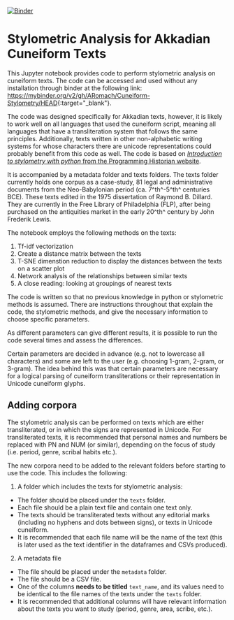 [![Binder](https://mybinder.org/badge_logo.svg)](https://mybinder.org/v2/gh/ARomach/Cuneiform-Stylometry/HEAD)

# Stylometric Analysis for Akkadian Cuneiform Texts

This Jupyter notebook provides code to perform stylometric analysis on cuneiform texts. The code can be accessed and used without any installation through binder at the following link: <https://mybinder.org/v2/gh/ARomach/Cuneiform-Stylometry/HEAD>{:target="_blank"}.

The code was designed specifically for Akkadian texts, however, it is likely to work well on all languages that used the cuneiform script, meaning all languages that have a transliteration system that follows the same principles. Additionally, texts written in other non-alphabetic writing systems for whose characters there are unicode representations could probably benefit from this code as well. The code is based on [*Introduction to stylometry with python* from the Programming Historian website](https://programminghistorian.org/en/lessons/introduction-to-stylometry-with-python).

It is accompanied by a metadata folder and texts folders. The texts folder currently holds one corpus as a case-study, 81 legal and administrative documents from the Neo-Babylonian period (ca. 7^th^-5^th^ centuries BCE). These texts edited in the 1975 dissertation of Raymond B. Dillard. They are currently in the Free Library of Philadelphia (FLP), after being purchased on the antiquities market in the early 20^th^ century by John Frederik Lewis.

The notebook employs the following methods on the texts:

1. Tf-idf vectorization
2. Create a distance matrix between the texts
3. T-SNE dimenstion reduction to display the distances between the texts on a scatter plot
4. Network analysis of the relationships between similar texts
5. A close reading: looking at groupings of nearest texts

The code is written so that no previous knowledge in python or stylometric methods is assumed. There are instructions throughout that explain the code, the stylometric methods, and give the necessary information to choose specific parameters.

As different parameters can give different results, it is possible to run the code several times and assess the differences.

Certain parameters are decided in advance (e.g. not to lowercase all characters) and some are left to the user (e.g. choosing 1-gram, 2-gram, or 3-gram). The idea behind this was that certain parameters are necessary for a logical parsing of cuneiform transliterations or their representation in Unicode cuneiform glyphs.

## Adding corpora

The stylometric analysis can be performed on texts which are either transliterated, or in which the signs are represented in Unicode. For transliterated texts, it is recommended that personal names and numbers be replaced with PN and NUM (or similar), depending on the focus of study (i.e. period, genre, scribal habits etc.).

The new corpora need to be added to the relevant folders before starting to use the code. This includes the following:

1. A folder which includes the texts for stylometric analysis:
- The folder should be placed under the `texts` folder.
- Each file should be a plain text file and contain one text only.
- The texts should be transliterated texts without any editorial marks (including no hyphens and dots between signs), or texts in Unicode cuneiform.
- It is recommended that each file name will be the name of the text (this is later used as the text identifier in the dataframes and CSVs produced).
2. A metadata file
- The file should be placed under the `metadata` folder.
- The file should be a CSV file.
- One of the columns **needs to be titled** `text_name`, and its values need to be identical to the file names of the texts under the `texts` folder.
- It is recommended that additional columns will have relevant information about the texts you want to study (period, genre, area, scribe, etc.).
